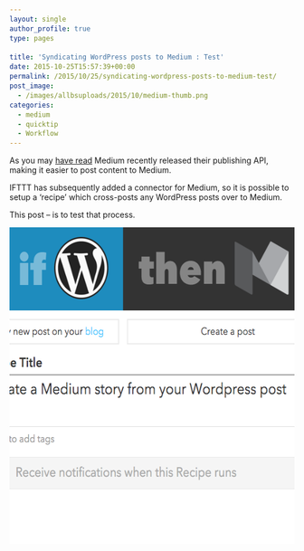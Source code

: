 ```yaml
---
layout: single
author_profile: true
type: pages

title: 'Syndicating WordPress posts to Medium : Test'
date: 2015-10-25T15:57:39+00:00
permalink: /2015/10/25/syndicating-wordpress-posts-to-medium-test/
post_image:
  - /images/allbsuploads/2015/10/medium-thumb.png
categories:
  - medium
  - quicktip
  - Workflow
---
```

As you may [have read](https://medium.com/the-story/taking-medium-to-the-next-level-cb7f223fad86#.tdrtg79q2) Medium recently released their publishing API, making it easier to post content to Medium.

IFTTT has subsequently added a connector for Medium, so it is possible to setup a ‘recipe’ which cross-posts any WordPress posts over to Medium.

This post &#8211; is to test that process.

<img style="display: block; margin-left: auto; margin-right: auto;" title="Screenshot 2015-10-25 15.56.42.png" src="/images/allbsuploads/2015/10/Screenshot-2015-10-25-15.56.42.png" alt="Screenshot 2015 10 25 15 56 42" width="580" height="560" border="0" />
